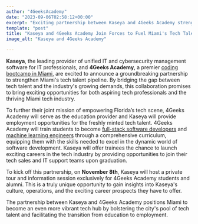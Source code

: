 ```yaml
---
author: "4GeeksAcademy"
date: "2023-09-06T02:58:12+00:00"
excerpt: "Exciting partnership between Kaseya and 4Geeks Academy strengthens Miami's tech scene. Trainees can become skilled software developers and machine learning engineers, with opportunities to join Kaseya's tech sales and IT support teams. Join the private tour on November 8th to learn more."
template: "post"
title: "Kaseya and 4Geeks Academy Join Forces to Fuel Miami's Tech Talent Pipeline"
image_alt: "Kaseya and 4Geeks Academy"

---
```



**Kaseya**, the leading provider of unified IT and cybersecurity management software for IT professionals, and **4Geeks Academy**, a premier [coding bootcamp in Miami](https://4geeksacademy.com/us/coding-campus/coding-bootcamp-miami), are excited to announce a groundbreaking partnership to strengthen Miami's tech talent pipeline. By bridging the gap between tech talent and the industry's growing demands, this collaboration promises to bring exciting opportunities for both aspiring tech professionals and the thriving Miami tech industry.

To further their joint mission of empowering Florida’s tech scene, 4Geeks Academy will serve as the education provider and Kaseya will provide employment opportunities for the freshly minted tech talent.  4Geeks Academy will train students to become [full-stack software developers](https://4geeksacademy.com/us/full-stack-developer/full-stack-developer) and [machine learning engineers](https://4geeksacademy.com/us/coding-bootcamps/datascience-machine-learning) through a comprehensive curriculum, equipping them with the skills needed to excel in the dynamic world of software development. Kaseya will offer trainees the chance to launch exciting careers in the tech industry by providing opportunities to join their tech sales and IT support teams upon graduation.

To kick off this partnership, on **November 8th**, Kaseya will host a private tour and information session exclusively for 4Geeks Academy students and alumni. This is a truly unique opportunity to gain insights into Kaseya's culture, operations, and the exciting career prospects they have to offer.

The partnership between Kaseya and 4Geeks Academy positions Miami to become an even more vibrant tech hub by bolstering the city's pool of tech talent and facilitating the transition from education to employment.


